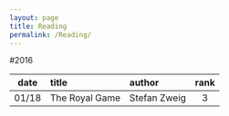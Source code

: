 ```yaml
---
layout: page
title: Reading
permalink: /Reading/
---
```


#2016

|date|title|author|rank|
|:------:|:--------------------------------------|:----------------|:---:|
|01/18|The Royal Game|Stefan Zweig|3|




